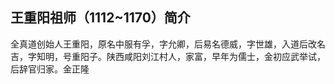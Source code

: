 ## 王重阳祖师（1112~1170）简介

全真道创始人王重阳，原名中服有孚，字允卿，后易名德威，字世雄，入道后改名吉，字知明，号重阳子。陕西咸阳刘江村人，家富，早年为儒士，金初应武举试，后辞官归家。金正隆
